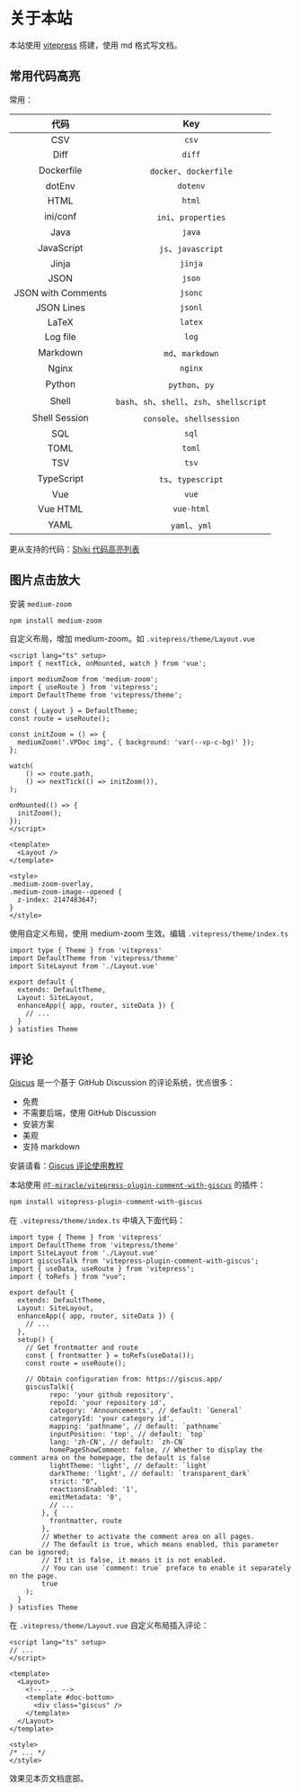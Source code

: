 # 关于本站

本站使用 [vitepress](https://vitepress.dev/zh/) 搭建，使用 md 格式写文档。

## 常用代码高亮

常用：

|         代码         |                   Key                   |
|:------------------:|:---------------------------------------:|
|        CSV         |                  `csv`                  |
|        Diff        |                 `diff`                  |
|     Dockerfile     |          `docker`、`dockerfile`          |
|       dotEnv       |                `dotenv`                 |
|        HTML        |                 `html`                  |
|      ini/conf      |           `ini`、`properties`            |
|        Java        |                 `java`                  |
|     JavaScript     |            `js`、`javascript`            |
|       Jinja        |                 `jinja`                 |
|        JSON        |                 `json`                  |
| JSON with Comments |                 `jsonc`                 |
|     JSON Lines     |                 `jsonl`                 |
|       LaTeX        |                 `latex`                 |
|      Log file      |                  `log`                  |
|      Markdown      |             `md`、`markdown`             |
|       Nginx        |                 `nginx`                 |
|       Python       |              `python`、`py`              |
|       Shell        | `bash`、`sh`、`shell`、`zsh`、`shellscript` |
|   Shell Session    |        `console`、`shellsession`         |
|        SQL         |                  `sql`                  |
|        TOML        |                 `toml`                  |
|        TSV         |                  `tsv`                  |
|     TypeScript     |            `ts`、`typescript`            |
|        Vue         |                  `vue`                  |
|      Vue HTML      |               `vue-html`                |
|        YAML        |              `yaml`、`yml`               |

更从支持的代码：[Shiki 代码高亮列表](https://shiki.style/languages#bundled-languages)

## 图片点击放大

安装 `medium-zoom`
```bash
npm install medium-zoom
```

自定义布局，增加 medium-zoom。如 `.vitepress/theme/Layout.vue`
```vue{19,11-22,26}
<script lang="ts" setup>
import { nextTick, onMounted, watch } from 'vue';

import mediumZoom from 'medium-zoom';
import { useRoute } from 'vitepress';
import DefaultTheme from 'vitepress/theme';

const { Layout } = DefaultTheme;
const route = useRoute();

const initZoom = () => {
  mediumZoom('.VPDoc img', { background: 'var(--vp-c-bg)' });
};

watch(
    () => route.path,
    () => nextTick(() => initZoom()),
);

onMounted(() => {
  initZoom();
});
</script>

<template>
  <Layout />
</template>

<style>
.medium-zoom-overlay,
.medium-zoom-image--opened {
  z-index: 2147483647;
}
</style>
```

使用自定义布局，使用 medium-zoom 生效。编辑 `.vitepress/theme/index.ts`
```ts{3,7}
import type { Theme } from 'vitepress'
import DefaultTheme from 'vitepress/theme'
import SiteLayout from './Layout.vue'

export default {
  extends: DefaultTheme,
  Layout: SiteLayout,
  enhanceApp({ app, router, siteData }) {
    // ...
  }
} satisfies Theme
```

## 评论

[Giscus](https://github.com/apps/giscus) 是一个基于 GitHub Discussion 的评论系统，优点很多：

* 免费
* 不需要后端，使用 GitHub Discussion
* 安装方案
* 美观
* 支持 markdown

安装请看：[Giscus 评论使用教程](https://vitepress.yiov.top/plugin.html#%E8%AF%84%E8%AE%BA)

本站使用 [`@T-miracle/vitepress-plugin-comment-with-giscus`](https://github.com/T-miracle/vitepress-plugin-comment-with-giscus) 的插件：

```bash
npm install vitepress-plugin-comment-with-giscus
```

在 `.vitepress/theme/index.ts` 中填入下面代码：
```ts{4-6,14-44}
import type { Theme } from 'vitepress'
import DefaultTheme from 'vitepress/theme'
import SiteLayout from './Layout.vue'
import giscusTalk from 'vitepress-plugin-comment-with-giscus';
import { useData, useRoute } from 'vitepress';
import { toRefs } from "vue";

export default {
  extends: DefaultTheme,
  Layout: SiteLayout,
  enhanceApp({ app, router, siteData }) {
    // ...
  },
  setup() {
    // Get frontmatter and route
    const { frontmatter } = toRefs(useData());
    const route = useRoute();

    // Obtain configuration from: https://giscus.app/
    giscusTalk({
          repo: 'your github repository',
          repoId: 'your repository id',
          category: 'Announcements', // default: `General`
          categoryId: 'your category id',
          mapping: 'pathname', // default: `pathname`
          inputPosition: 'top', // default: `top`
          lang: 'zh-CN', // default: `zh-CN`
          homePageShowComment: false, // Whether to display the comment area on the homepage, the default is false
          lightTheme: 'light', // default: `light`
          darkTheme: 'light', // default: `transparent_dark`
          strict: "0",
          reactionsEnabled: '1',
          emitMetadata: '0',
          // ...
        }, {
          frontmatter, route
        },
        // Whether to activate the comment area on all pages.
        // The default is true, which means enabled, this parameter can be ignored;
        // If it is false, it means it is not enabled.
        // You can use `comment: true` preface to enable it separately on the page.
        true
    );
  }
} satisfies Theme
```

在 `.vitepress/theme/Layout.vue` 自定义布局插入评论：
```vue{8-10}
<script lang="ts" setup>
// ...
</script>

<template>
  <Layout>
    <!-- ... -->
    <template #doc-bottom>
      <div class="giscus" />
    </template>
  </Layout>
</template>

<style>
/* ... */
</style>
```

效果见本页文档底部。

